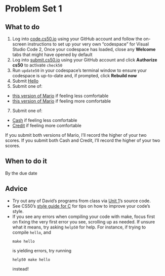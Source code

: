 # Problem Set 1

## What to do

1. Log into [code.cs50.io](https://code.cs50.io/) using your GitHub account and follow the on-screen instructions to set up your very own “codespace” for Visual Studio Code
2, Once your codespace has loaded, close any **Welcome** tabs that might have opened by default
3. Log into [submit.cs50.io](https://submit.cs50.io/) using your GitHub account and click **Authorize cs50** to activate `check50`
4. Run `update50` in your codespace’s terminal window to ensure your codespace is up-to-date and, if prompted, click **Rebuild now**
5. Submit [Hello](./hello.md)
6. Submit one of:
  * [this version of Mario](./marioless.md) if feeling less comfortable
  * [this version of Mario](./mariomore.md) if feeling more comfortable
7. Submit one of:
  * [Cash](./cash.md) if feeling less comfortable
  * [Credit](./credit.md) if feeling more comfortable

If you submit both versions of Mario, I’ll record the higher of your two scores. If you submit both Cash and Credit, I’ll record the higher of your two scores.

## When to do it

By the due date

## Advice

* Try out any of David’s programs from class via [Unit 1](../index.md)’s source code.
* See CS50’s [style guide for C](https://cs50.readthedocs.io/style/c/) for tips on how to improve your code’s style.
* If you see any errors when compiling your code with make, focus first on fixing the very first error you see, scrolling up as needed. If unsure what it means, try asking `help50` for help. For instance, if trying to compile `hello`, and
  ```
  make hello
  ```
  is yielding errors, try running
  ```
  help50 make hello
  ```
  instead!